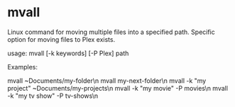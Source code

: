# mvall
Linux command for moving multiple files into a specified path. Specific option for moving files to Plex exists. 

usage: mvall [-k keywords] [-P Plex] path

Examples:

mvall ~Documents/my-folder\n
mvall my-next-folder\n
mvall -k "my project" ~Documents/my-projects\n
mvall -k "my movie" -P movies\n
mvall -k "my tv show" -P tv-shows\n